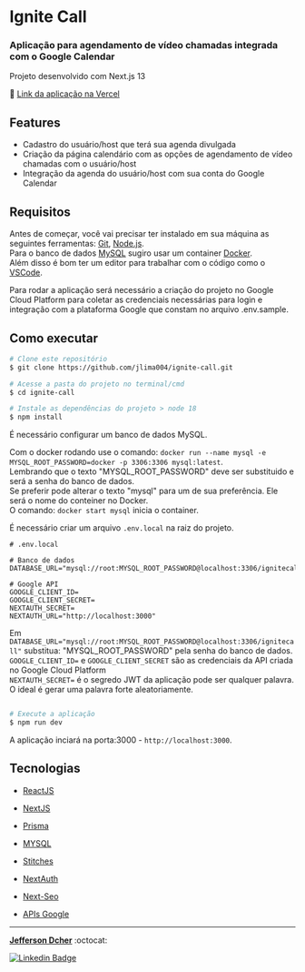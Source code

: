# Ignite Call

### Aplicação para agendamento de vídeo chamadas integrada com o Google Calendar
Projeto desenvolvido com Next.js 13
 
🚀 [Link da aplicação na Vercel](https://ignite-call-psi-six.vercel.app/)
## Features

- Cadastro do usuário/host que terá sua agenda divulgada
- Criação da página calendário com as opções de agendamento de vídeo chamadas com o usuário/host 
- Integração da agenda do usuário/host com sua conta do Google Calendar

## Requisitos

Antes de começar, você vai precisar ter instalado em sua máquina as seguintes ferramentas:
[Git](https://git-scm.com), [Node.js](https://nodejs.org/en/). <br />
Para o banco de dados [MySQL](https://www.mysql.com/) sugiro usar um container [Docker](https://www.docker.com/). <br />
Além disso é bom ter um editor para trabalhar com o código como o [VSCode](https://code.visualstudio.com/).

Para rodar a aplicação será necessário a criação do projeto no Google Cloud Platform para coletar as credenciais
necessárias para login e integração com a plataforma Google que constam no arquivo .env.sample.

## Como executar

```bash
# Clone este repositório
$ git clone https://github.com/jlima004/ignite-call.git

# Acesse a pasta do projeto no terminal/cmd
$ cd ignite-call

# Instale as dependências do projeto > node 18
$ npm install 

```

É necessário configurar um banco de dados MySQL.

Com o docker rodando use o comando: `docker run --name mysql -e MYSQL_ROOT_PASSWORD=docker -p 3306:3306 mysql:latest`. <br />
Lembrando que o texto "MYSQL_ROOT_PASSWORD" deve ser substituido e será a senha do banco de dados. <br />
Se preferir pode alterar o texto "mysql" para um de sua preferência. Ele será o nome do conteiner no Docker. <br />
O comando: `docker start mysql` inicia o container.

É necessário criar um arquivo `.env.local` na raiz do projeto.

```
# .env.local

# Banco de dados
DATABASE_URL="mysql://root:MYSQL_ROOT_PASSWORD@localhost:3306/ignitecall"

# Google API
GOOGLE_CLIENT_ID=
GOOGLE_CLIENT_SECRET=
NEXTAUTH_SECRET=
NEXTAUTH_URL="http://localhost:3000"
```

Em `DATABASE_URL="mysql://root:MYSQL_ROOT_PASSWORD@localhost:3306/ignitecall"` substitua: "MYSQL_ROOT_PASSWORD" pela senha do banco de dados. <br />
`GOOGLE_CLIENT_ID=` e `GOOGLE_CLIENT_SECRET` são as credenciais da API criada no Google Cloud Platform <br />
`NEXTAUTH_SECRET=` é o segredo JWT da aplicação pode ser qualquer palavra. O ideal é gerar uma palavra forte aleatoriamente. <br />

```bash

# Execute a aplicação
$ npm run dev

```
A aplicação  inciará na porta:3000 - `http://localhost:3000`.

## Tecnologias

- [ReactJS](https://pt-br.reactjs.org/)

- [NextJS](https://nextjs.org/)

- [Prisma](https://www.prisma.io/)

- [MYSQL](https://www.mysql.com/)

- [Stitches](https://stitches.dev/)
 
- [NextAuth](https://next-auth.js.org/)
  
- [Next-Seo](https://github.com/garmeeh/next-seo)
  
- [APIs Google](https://cloud.google.com/apis)
  
---

<a href="https://github.com/jlima004"><b>Jefferson Dcher</b></a> :octocat:

[![Linkedin Badge](https://img.shields.io/badge/-Jefferson-blue?style=flat-square&logo=Linkedin&logoColor=white&link=https://www.linkedin.com/in/jefferson-dcher/)](https://www.linkedin.com/in/jefferson-dcher/) 
